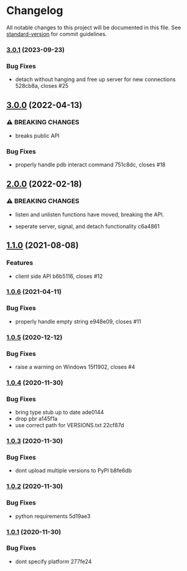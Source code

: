 # Changelog

All notable changes to this project will be documented in this file. See [standard-version](https://github.com/conventional-changelog/standard-version) for commit guidelines.

### [3.0.1](///compare/v3.0.0...v3.0.1) (2023-09-23)


### Bug Fixes

* detach without hanging and free up server for new connections 528cb8a, closes #25

## [3.0.0](///compare/v2.0.0...v3.0.0) (2022-04-13)


### ⚠ BREAKING CHANGES

* breaks public API

### Bug Fixes

* properly handle pdb interact command 751c8dc, closes #18

## [2.0.0](///compare/v1.1.0...v2.0.0) (2022-02-18)


### ⚠ BREAKING CHANGES

* listen and unlisten functions have moved, breaking the API.

* seperate server, signal, and detach functionality c6a4861

## [1.1.0](///compare/v1.0.6...v1.1.0) (2021-08-08)


### Features

* client side API b6b5116, closes #12

### [1.0.6](///compare/v1.0.5...v1.0.6) (2021-04-11)


### Bug Fixes

* properly handle empty string e948e09, closes #11

### [1.0.5](///compare/v1.0.4...v1.0.5) (2020-12-12)


### Bug Fixes

* raise a warning on Windows 15f1902, closes #4

### [1.0.4](///compare/v1.0.3...v1.0.4) (2020-11-30)


### Bug Fixes

* bring type stub up to date ade0144
* drop pbr a145f1a
* use correct path for VERSIONS.txt 22cf87d

### [1.0.3](///compare/v1.0.2...v1.0.3) (2020-11-30)


### Bug Fixes

* dont upload multiple versions to PyPI b8fe6db

### [1.0.2](///compare/v1.0.1...v1.0.2) (2020-11-30)


### Bug Fixes

* python requirements 5d19ae3

### [1.0.1](///compare/v1.0.0...v1.0.1) (2020-11-30)


### Bug Fixes

* dont specify platform 277fe24
